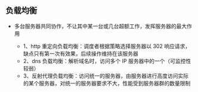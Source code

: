 ## 负载均衡

- 多台服务器共同协作，不让其中某一台或几台超额工作，发挥服务器的最大作用

  - 1、http 重定向负载均衡：调度者根据策略选择服务器以 302 响应请求，缺点只有第一次有效果，后续操作维持在该服务器
  - 2、dns 负载均衡：解析域名时，访问多个 IP 服务器中的一个（可监控性较弱）
  - 3、反射代理负载均衡：访问统一的服务器，由服务器进行高度访问实际的某个服务器，对统一的服务器要求不大，性能受到服务器群的数量限制
